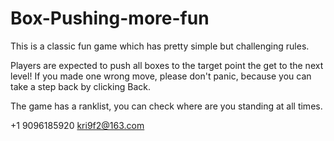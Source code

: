 # Box-Pushing-more-fun

This is a classic fun game which has pretty simple but challenging rules.

Players are expected to push all boxes to the target point the get to the next level! If you made one wrong move, please don't panic, because you can take a step back by clicking Back.

The game has a ranklist, you can check where are you standing at all times.

+1 9096185920  kri9f2@163.com
